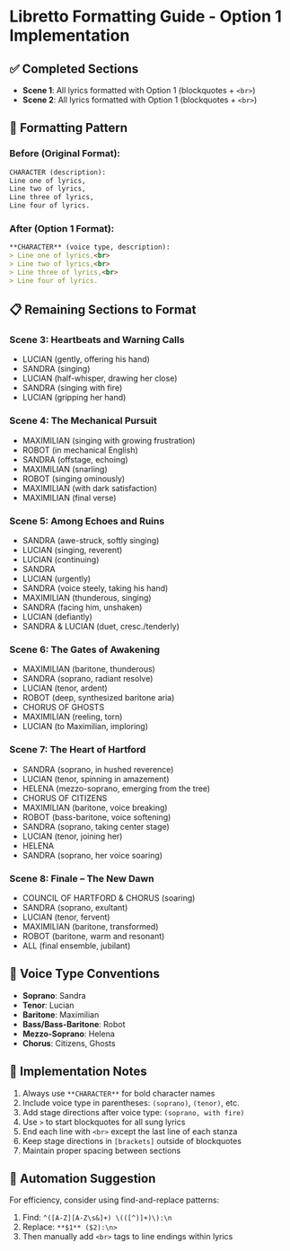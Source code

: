 # Libretto Formatting Guide - Option 1 Implementation

## ✅ Completed Sections
- **Scene 1**: All lyrics formatted with Option 1 (blockquotes + `<br>`)
- **Scene 2**: All lyrics formatted with Option 1 (blockquotes + `<br>`)

## 🎯 Formatting Pattern

### Before (Original Format):
```markdown
CHARACTER (description):
Line one of lyrics,  
Line two of lyrics,  
Line three of lyrics,  
Line four of lyrics.
```

### After (Option 1 Format):
```markdown
**CHARACTER** (voice type, description):
> Line one of lyrics,<br>
> Line two of lyrics,<br>
> Line three of lyrics,<br>
> Line four of lyrics.
```

## 📋 Remaining Sections to Format

### Scene 3: Heartbeats and Warning Calls
- LUCIAN (gently, offering his hand)
- SANDRA (singing) 
- LUCIAN (half-whisper, drawing her close)
- SANDRA (singing with fire)
- LUCIAN (gripping her hand)

### Scene 4: The Mechanical Pursuit
- MAXIMILIAN (singing with growing frustration)
- ROBOT (in mechanical English)
- SANDRA (offstage, echoing)
- MAXIMILIAN (snarling)
- ROBOT (singing ominously)
- MAXIMILIAN (with dark satisfaction)
- MAXIMILIAN (final verse)

### Scene 5: Among Echoes and Ruins
- SANDRA (awe-struck, softly singing)
- LUCIAN (singing, reverent)
- LUCIAN (continuing)
- SANDRA
- LUCIAN (urgently)
- SANDRA (voice steely, taking his hand)
- MAXIMILIAN (thunderous, singing)
- SANDRA (facing him, unshaken)
- LUCIAN (defiantly)
- SANDRA & LUCIAN (duet, cresc./tenderly)

### Scene 6: The Gates of Awakening
- MAXIMILIAN (baritone, thunderous)
- SANDRA (soprano, radiant resolve)
- LUCIAN (tenor, ardent)
- ROBOT (deep, synthesized baritone aria)
- CHORUS OF GHOSTS
- MAXIMILIAN (reeling, torn)
- LUCIAN (to Maximilian, imploring)

### Scene 7: The Heart of Hartford
- SANDRA (soprano, in hushed reverence)
- LUCIAN (tenor, spinning in amazement)
- HELENA (mezzo-soprano, emerging from the tree)
- CHORUS OF CITIZENS
- MAXIMILIAN (baritone, voice breaking)
- ROBOT (bass-baritone, voice softening)
- SANDRA (soprano, taking center stage)
- LUCIAN (tenor, joining her)
- HELENA
- SANDRA (soprano, her voice soaring)

### Scene 8: Finale – The New Dawn
- COUNCIL OF HARTFORD & CHORUS (soaring)
- SANDRA (soprano, exultant)
- LUCIAN (tenor, fervent)
- MAXIMILIAN (baritone, transformed)
- ROBOT (baritone, warm and resonant)
- ALL (final ensemble, jubilant)

## 🎵 Voice Type Conventions
- **Soprano**: Sandra
- **Tenor**: Lucian  
- **Baritone**: Maximilian
- **Bass/Bass-Baritone**: Robot
- **Mezzo-Soprano**: Helena
- **Chorus**: Citizens, Ghosts

## 📝 Implementation Notes
1. Always use `**CHARACTER**` for bold character names
2. Include voice type in parentheses: `(soprano)`, `(tenor)`, etc.
3. Add stage directions after voice type: `(soprano, with fire)`
4. Use `>` to start blockquotes for all sung lyrics
5. End each line with `<br>` except the last line of each stanza
6. Keep stage directions in `[brackets]` outside of blockquotes
7. Maintain proper spacing between sections

## 🔄 Automation Suggestion
For efficiency, consider using find-and-replace patterns:
1. Find: `^([A-Z][A-Z\s&]+) \(([^)]+)\):\n`
2. Replace: `**$1** ($2):\n>`
3. Then manually add `<br>` tags to line endings within lyrics